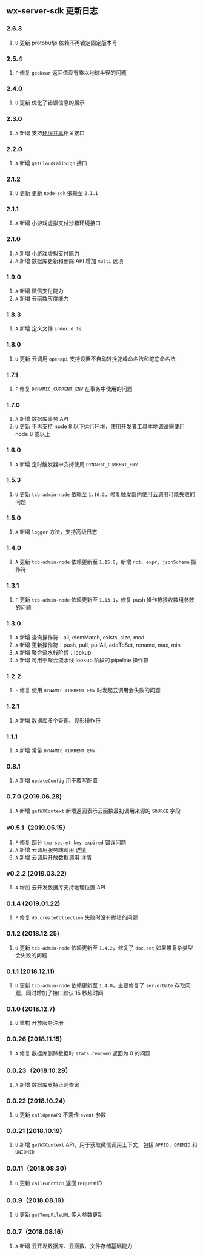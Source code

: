 ## wx-server-sdk 更新日志

### 2.6.3

1. `U` 更新 protobufjs 依赖不再锁定固定版本号

### 2.5.4

1. `F` 修复 `geoNear` 返回值没有乘以地球半径的问题

### 2.4.0

1. `U` 更新 优化了错误信息的展示

### 2.3.0

1. `A` 新增 支持[环境共享](https://developers.weixin.qq.com/miniprogram/dev/wxcloud/basis/resource-sharing.html)相关接口

### 2.2.0

1. `A` 新增 `getCloudCallSign` 接口

### 2.1.2

1. `U` 更新 更新 `node-sdk` 依赖至 `2.1.1`

### 2.1.1

1. `A` 新增 小游戏虚拟支付沙箱环境接口

### 2.1.0

1. `A` 新增 小游戏虚拟支付能力
1. `A` 新增 数据库更新和删除 API 增加 `multi` 选项

### 1.9.0

1. `A` 新增 微信支付能力
1. `A` 新增 云函数灰度能力

### 1.8.3

1. `A` 新增 定义文件 `index.d.ts` 

### 1.8.0

1. `U` 更新 云调用 `openapi` 支持设置不自动转换驼峰命名法和蛇底命名法

### 1.7.1

1. `F` 修复 `DYNAMIC_CURRENT_ENV` 在事务中使用的问题

### 1.7.0

1. `A` 新增 数据库事务 API
1. `U` 更新 不再支持 node 8 以下运行环境，使用开发者工具本地调试需使用 node 8 或以上

### 1.6.0

1. `A` 新增 定时触发器中支持使用 `DYNAMIC_CURRENT_ENV`

### 1.5.3

1. `U` 更新 `tcb-admin-node` 依赖至 `1.16.2`，修复触发器内使用云调用可能失败的问题

### 1.5.0

1. `A` 新增 `logger` 方法，支持高级日志

### 1.4.0

1. `A` 更新 `tcb-admin-node` 依赖更新至 `1.15.0`，新增 `not`、`expr`、`jsonSchema` 操作符

### 1.3.1

1. `F` 更新 `tcb-admin-node` 依赖更新至 `1.13.1`，修复 push 操作符接收数组参数的问题

### 1.3.0

1. `A` 新增 查询操作符：all, elemMatch, exists, size, mod
1. `A` 新增 更新操作符：push, pull, pullAll, addToSet, rename, max, min
1. `A` 新增 聚合流水线阶段：lookup
1. `A` 新增 可用于聚合流水线 lookup 阶段的 pipeline 操作符

### 1.2.2

1. `F` 修复 使用 `DYNAMIC_CURRENT_ENV` 时发起云调用会失败的问题

### 1.2.1

1. `A` 新增 数据库多个查询、投影操作符

### 1.1.1

1. `A` 新增 常量 `DYNAMIC_CURRENT_ENV`

### 0.8.1

1. `A` 新增 `updateConfig` 用于覆写配置

### 0.7.0 (2019.06.28)

1. `A` 新增 `getWXContext` 新增返回表示云函数最初调用来源的 `SOURCE` 字段

### v0.5.1（2019.05.15）

1. `F` 修复 部分 `tmp secret key expired` 错误问题
1. `A` 新增 云调用服务端调用 [详情](../guide/openapi/openapi.md)
1. `A` 新增 云调用开放数据调用 [详情](../guide/openapi/openapi.md)

### v0.2.2 (2019.03.22)

1. `A` 增加 云开发数据库支持地理位置 API

### 0.1.4 (2019.01.22)

1. `F` 修复 `db.createCollection` 失败时没有抛错的问题

### 0.1.2 (2018.12.25)

1. `U` 更新 `tcb-admin-node` 依赖更新至 `1.4.2`，修复了 `doc.set` 如果带复杂类型会失败的问题

### 0.1.1 (2018.12.11)

1. `U` 更新 `tcb-admin-node` 依赖更新至 `1.4.0`，主要修复了 `serverDate` 存取问题，同时增加了接口默认 15 秒超时间

### 0.1.0 (2018.12.7)

1. `U` 重构 开放服务注册

### 0.0.26 (2018.11.15)

1. `A` 修复 数据库删除数据时 `stats.removed` 返回为 0 的问题

### 0.0.23（2018.10.29）

1. `A` 新增 数据库支持正则查询

### 0.0.22 (2018.10.24)

1. `U` 更新 `callOpenAPI` 不需传 `event` 参数

### 0.0.21 (2018.10.19)

1. `U` 新增 `getWXContext` API，用于获取微信调用上下文，包括 `APPID`、`OPENID` 和 `UNIONID`

### 0.0.11（2018.08.30）

1. `U` 更新 `callFunction` 返回 requestID

### 0.0.9（2018.08.19）

1. `U` 更新 `getTempFileURL` 传入参数更新

### 0.0.7（2018.08.16）

1. `A` 新增 云开发数据库、云函数、文件存储基础能力